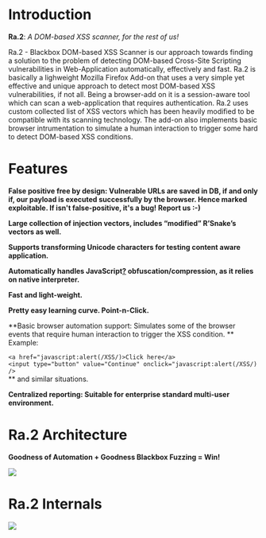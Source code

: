 # <a name="Introduction"></a>Introduction[](#Introduction)

**Ra.2**: _A DOM-based XSS scanner, for the rest of us!_

Ra.2 - Blackbox DOM-based XSS Scanner is our approach towards finding a solution to the problem of detecting DOM-based Cross-Site Scripting vulnerabilities in Web-Application automatically, effectively and fast. Ra.2 is basically a lighweight Mozilla Firefox Add-on that uses a very simple yet effective and unique approach to detect most DOM-based XSS vulnerabilities, if not all. Being a browser-add on it is a session-aware tool which can scan a web-application that requires authentication. Ra.2 uses custom collected list of XSS vectors which has been heavily modified to be compatible with its scanning technology. The add-on also implements basic browser intrumentation to simulate a human interaction to trigger some hard to detect DOM-based XSS conditions.

# <a name="Features"></a>Features[](#Features)

**False positive free by design: Vulnerable URLs are saved in DB, if and only if, our payload is executed successfully by the browser. Hence marked exploitable. If isn't false-positive, it's a bug! Report us :-)**

**Large collection of injection vectors, includes “modified” R’Snake’s vectors as well.**

**Supports transforming Unicode characters for testing content aware application.**

**Automatically handles JavaScript[?](/p/ra2-dom-xss-scanner/w/edit/JavaScript) obfuscation/compression, as it relies on native interpreter.**

**Fast and light-weight.**

**Pretty easy learning curve. Point-n-Click.**

**Basic browser automation support: Simulates some of the browser events that require human interaction to trigger the XSS condition. 
** Example:


`<a href="javascript:alert(/XSS/)>Click here</a>`   
`<input type="button" value="Continue" onclick="javascript:alert(/XSS/) />`   
** and similar situations.

**Centralized reporting: Suitable for enterprise standard multi-user environment.**

# <a name="Ra.2_Architecture"></a>Ra.2 Architecture[](#Ra.2_Architecture)

**Goodness of Automation + Goodness Blackbox Fuzzing = Win!**

[![](http://daspatnaik.com/ra2/ra2-arch.png)](http://nishant.daspatnaik.com)

# <a name="Ra.2_Internals"></a>Ra.2 Internals[](#Ra.2_Internals)

[![](http://daspatnaik.com/ra2/ra2-internals.png)](http://nishant.daspatnaik.com)
